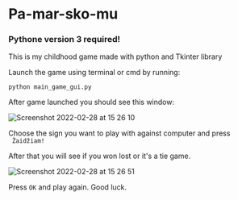 # Pa-mar-sko-mu

### Pythone version 3 required!

This is my childhood game made with python and Tkinter library

Launch the game using terminal or cmd by running:

`python main_game_gui.py`

After game launched you should see this window:

![Screenshot 2022-02-28 at 15 26 10](https://user-images.githubusercontent.com/46317706/155991384-b1217a70-ebc5-4856-884f-335959d93032.png)

Choose the sign you want to play with against computer and press ` Žaidžiam!`

After that you will see if you won lost or it's a tie game.

![Screenshot 2022-02-28 at 15 26 51](https://user-images.githubusercontent.com/46317706/155991753-a3ee707d-a440-48d7-9295-30006fe96bf2.png)

Press `OK` and play again. Good luck. 
